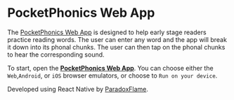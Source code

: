 # PocketPhonics Web App

The [PocketPhonics Web App](https://snack.expo.dev/@paradoxflame/pocketphonics) is designed to help early stage readers practice reading words. The user can enter any word and the app will break it down into its phonal chunks. The user can then tap on the phonal chunks to hear the corresponding sound.

To start, open the **[PocketPhonics Web App](https://snack.expo.dev/@paradoxflame/pocketphonics)**. You can choose either the `Web`,`Android`, or `iOS` browser emulators, or choose to `Run on your device`. 

Developed using React Native by [ParadoxFlame](https://github.com/ParadoxFlame). 
